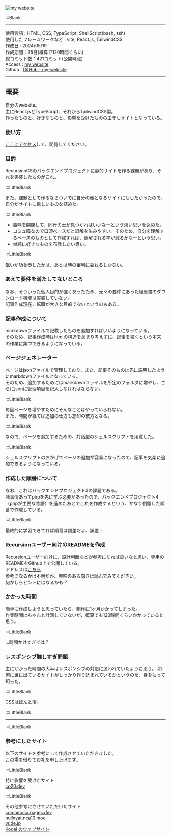 
![my website](/pages/Products/page/my-website/img/my-website.jpg)  

:::Blank  

---    

使用言語 : HTML, CSS, TypeScript, ShellScript(bash, zsh)  
使用したフレームワークなど : vite, React.js, TailwindCSS  
作成日 : 2024/05/19    
作成期間：35日(概算で120時間くらい)  
総コミット数：421コミット(公開時点)    
Access : [my website](https://kip2.dev/)  
Github : [GitHub - my-website](https://github.com/kip2/my-website)    

---    

## 概要  

自分のwebsite。  
主にReact.jsとTypeScript、それからTailwindCSS製。  
作ったものと、好きなものと、影響を受けたものの虫干しサイトとなっている。  

### 使い方  

[ここにアクセス](https://kip2.dev/)して、閲覧してください。  

### 目的  

RecursionCSのバックエンドプロジェクトに静的サイトを作る課題があり、それを実装したものがこれ。  

:::LittleBlank  

また、課題として作るならついでに自分の顔となるサイトにもしたかったので、自分がサイトに欲しいものを詰めた。  

:::LittleBlank  

- 趣味を開陳して、同行の士が見つかればいいなーという淡い思いを込めた。  
- コミュ障なので口頭ベースだと誤解を生みやすい。そのため、自分を理解するベースのものとして作成すれば、誤解される率が減るかなーという思い。  
- 単純に好きなものを布教したい思い。  

:::LittleBlank  

狙いが功を奏したかは、あとは時の審判に委ねるしかない。  

### あえて要件を満たしてないところ  

なお、そういった個人目的が強くあったため、元々の要件にあった経歴書のダウンロード機能は実装していない。  
記事作成現在、転職が大きな目的でないというのもある。  

### 記事作成について  

markdownファイルで記載したものを追加すればいいようになっている。  
そのため、記事作成時はhtmlの構造をあまり考えずに、記事を書くという本来の作業に集中できるようになっている。  

### ページジェネレーター  

ページはjsonファイルで管理しており、また、記事そのものは先に説明したようにmarkdownファイルとなっている。  
そのため、追加するためにはmarkdownファイルを所定のフォルダに増やし、さらにjsonに管理項目を記入しなければならない。  

:::LittleBlank  

毎回ページを増やすためにそんなことはやっていられない。  
また、時間が経てば追加の仕方も忘却の彼方となる。  

:::LittleBlank  

なので、ページを追加するための、対話型のシェルスクリプトを用意した。  

:::LittleBlank  

シェルスクリプトのおかげでページの追加が容易になったので、記事を気楽に追加できるようになっている。  

### 作成した順番について  

なお、これはバックエンドプロジェクト3の課題である。  
諸事情あってphpを先に学ぶ必要があったので、バックエンドプロジェクト4（phpが主要な言語）を進めたあとでこれを作成するという、かなり倒錯した順番で作成している。  

:::LittleBlank  

最終的に学習できてれば順番は誤差だよ、誤差！  

### Recursionユーザー向けのREADMEを作成  

Recursionユーザー向けに、設計判断などが参考になれば良いなと思い、専用のREADMEをGithub上で公開している。  
アドレスは[こちら](https://github.com/kip2/my-website/blob/main/doc/README.md)  
参考になるかは不明だが、興味のある向きは読んでみてください。  
何かしらヒントにはなるかも？  

### かかった時間  

簡単に作成しようと思っていたら、制作に1ヶ月かかってしまった。  
作業時間はちゃんと計測していないが、概算でも120時間くらいかかっていると思う。  

:::LittleBlank  

...時間かけすぎでは？  

### レスポンシブ難しすぎ問題

主にかかった時間の大半はレスポンシブの対応に追われていたように思う。
如何に世に出ているサイトがしっかり作り込まれているかというのを、身をもって知った。

:::LittleBlank  

CSSはほんと沼。

:::LittleBlank  

---  

:::LittleBlank  

### 参考にしたサイト  

以下のサイトを参考にして作成させていただきました。  
この場を借りてお礼を申し上げます。  

:::LittleBlank  

特に影響を受けたサイト  
[cp20.dev](https://cp20.dev/)  

:::LittleBlank  

その他参考にさせていただいたサイト  
[comamoca.pages.dev](https://comamoca.pages.dev/)  
[nullnyat.nca10.moe](https://nullnyat.nca10.moe/)  
[yude.jp](https://www.yude.jp/)  
[Kodai のウェブサイト](https://kodai.engineer/)  


